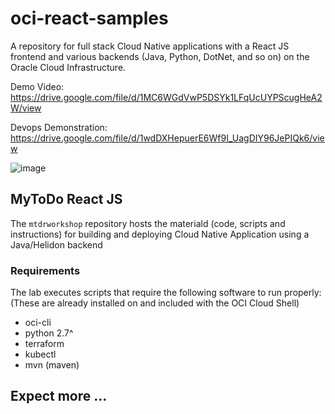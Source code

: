 # oci-react-samples
A repository for full stack Cloud Native applications with a React JS frontend and various backends (Java, Python, DotNet, and so on) on the Oracle Cloud Infrastructure.

Demo Video: https://drive.google.com/file/d/1MC6WGdVwP5DSYk1LFqUcUYPScugHeA2W/view

Devops Demonstration: https://drive.google.com/file/d/1wdDXHepuerE6Wf9I_UagDIY96JePIQk6/view

![image](https://user-images.githubusercontent.com/7783295/116454396-cbfb7a00-a814-11eb-8196-ba2113858e8b.png)
  

## MyToDo React JS
The `mtdrworkshop` repository hosts the materiald (code, scripts and instructions) for building and deploying Cloud Native Application using a Java/Helidon backend


### Requirements
The lab executes scripts that require the following software to run properly: (These are already installed on and included with the OCI Cloud Shell)
* oci-cli
* python 2.7^
* terraform
* kubectl
* mvn (maven) 

## Expect more ...
